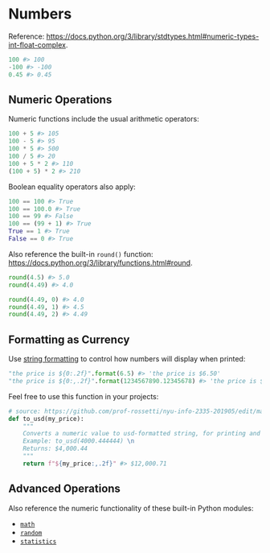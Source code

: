 # Numbers

Reference: https://docs.python.org/3/library/stdtypes.html#numeric-types-int-float-complex.

```python
100 #> 100
-100 #> -100
0.45 #> 0.45
```

## Numeric Operations

Numeric functions include the usual arithmetic operators:

```python
100 + 5 #> 105
100 - 5 #> 95
100 * 5 #> 500
100 / 5 #> 20
100 + 5 * 2 #> 110
(100 + 5) * 2 #> 210
```

Boolean equality operators also apply:

```python
100 == 100 #> True
100 == 100.0 #> True
100 == 99 #> False
100 == (99 + 1) #> True
True == 1 #> True
False == 0 #> True
```

Also reference the built-in `round()` function: https://docs.python.org/3/library/functions.html#round.

```python
round(4.5) #> 5.0
round(4.49) #> 4.0

round(4.49, 0) #> 4.0
round(4.49, 1) #> 4.5
round(4.49, 2) #> 4.49
```

## Formatting as Currency

Use [string formatting](https://docs.python.org/3.4/library/string.html#string-formatting) to control how numbers will display when printed:

```python
"the price is ${0:.2f}".format(6.5) #> 'the price is $6.50'
"the price is ${0:,.2f}".format(1234567890.12345678) #> 'the price is $1,234,567,890.12'
```

Feel free to use this function in your projects:

```py
# source: https://github.com/prof-rossetti/nyu-info-2335-201905/edit/master/notes/python/datatypes/numbers.md
def to_usd(my_price):
    """
    Converts a numeric value to usd-formatted string, for printing and display purposes. \n
    Example: to_usd(4000.444444) \n
    Returns: $4,000.44
    """
    return f"${my_price:,.2f}" #> $12,000.71
```

## Advanced Operations

Also reference the numeric functionality of these built-in Python modules:

  + [`math`](../modules/math.md)
  + [`random`](../modules/random.md)
  + [`statistics`](../modules/statistics.md)

